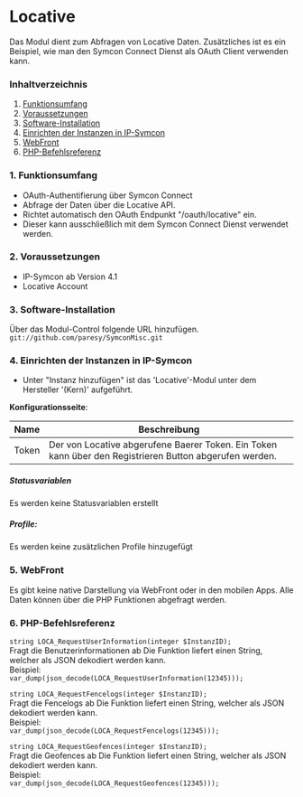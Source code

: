 # Locative
Das Modul dient zum Abfragen von Locative Daten. Zusätzliches ist es ein Beispiel, wie man den Symcon Connect Dienst als OAuth Client verwenden kann.

### Inhaltverzeichnis

1. [Funktionsumfang](#1-funktionsumfang)
2. [Voraussetzungen](#2-voraussetzungen)
3. [Software-Installation](#3-software-installation)
4. [Einrichten der Instanzen in IP-Symcon](#4-einrichten-der-instanzen-in-ip-symcon)
5. [WebFront](#6-webfront)
6. [PHP-Befehlsreferenz](#7-php-befehlsreferenz)


### 1. Funktionsumfang

* OAuth-Authentifierung über Symcon Connect
* Abfrage der Daten über die Locative API.
* Richtet automatisch den OAuth Endpunkt "/oauth/locative" ein.
 * Dieser kann ausschließlich mit dem Symcon Connect Dienst verwendet werden.

### 2. Voraussetzungen

- IP-Symcon ab Version 4.1
- Locative Account

### 3. Software-Installation

Über das Modul-Control folgende URL hinzufügen.
`git://github.com/paresy/SymconMisc.git`

### 4. Einrichten der Instanzen in IP-Symcon

- Unter "Instanz hinzufügen" ist das 'Locative'-Modul unter dem Hersteller '(Kern)' aufgeführt.

__Konfigurationsseite__:

Name  | Beschreibung
----- | ---------------------------------
Token | Der von Locative abgerufene Baerer Token. Ein Token kann über den Registrieren Button abgerufen werden.

##### Statusvariablen

Es werden keine Statusvariablen erstellt

##### Profile:

Es werden keine zusätzlichen Profile hinzugefügt

### 5. WebFront

Es gibt keine native Darstellung via WebFront oder in den mobilen Apps.
Alle Daten können über die PHP Funktionen abgefragt werden.

### 6. PHP-Befehlsreferenz

`string LOCA_RequestUserInformation(integer $InstanzID);`  
Fragt die Benutzerinformationen ab
Die Funktion liefert einen String, welcher als JSON dekodiert werden kann.  
Beispiel:  
`var_dump(json_decode(LOCA_RequestUserInformation(12345)));`

`string LOCA_RequestFencelogs(integer $InstanzID);`  
Fragt die Fencelogs ab
Die Funktion liefert einen String, welcher als JSON dekodiert werden kann.  
Beispiel:  
`var_dump(json_decode(LOCA_RequestFencelogs(12345)));`

`string LOCA_RequestGeofences(integer $InstanzID);`  
Fragt die Geofences ab
Die Funktion liefert einen String, welcher als JSON dekodiert werden kann.  
Beispiel:  
`var_dump(json_decode(LOCA_RequestGeofences(12345)));`
